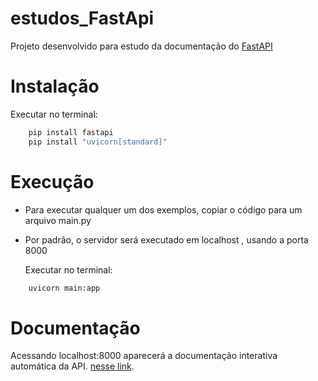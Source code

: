 # estudos_FastApi

Projeto desenvolvido para estudo da documentação do [FastAPI](https://fastapi.tiangolo.com/) 

# Instalação

  Executar no terminal:
```bash
    pip install fastapi
    pip install "uvicorn[standard]"
``` 

# Execução

* Para executar qualquer um dos exemplos, copiar o código para um arquivo main.py 
* Por padrão, o servidor será executado em localhost , usando a porta 8000 

  Executar no terminal:
```bash
    uvicorn main:app
``` 
    
 # Documentação
 
 Acessando localhost:8000 aparecerá a documentação interativa automática da API.
 [nesse link](http://127.0.0.1:8000/docs).


